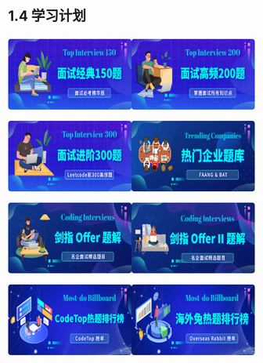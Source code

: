# 1.4 学习计划

<html>
<div class="plan-box">
  <a href="./top_150_list.html">
    <img class="plan" src="../../../../assets/image/home-2.png" alt="top150"/>
  </a>
  <a href="./top_200_list.html">
    <img class="plan" src="../../../../assets/image/home-1.png" alt="top200"/>
  </a>
</div>
<div class="plan-box">
  <a href="./top_300_list.html">
    <img class="plan" src="../../../../assets/image/home-5.png" alt="top_300"/>
  </a>
  <a href="./company_list.html">
    <img class="plan" src="../../../../assets/image/home-6.png" alt="company"/>
  </a>
</div>
<div class="plan-box">
  <a href="./offer_list.html">
    <img class="plan" src="../../../../assets/image/home-7.png" alt="offer"/>
  </a>
  <a href="./offer2_list.html">
    <img class="plan" src="../../../../assets/image/home-8.png" alt="offer2"/>
  </a>
</div>
<div class="plan-box">
  <a href="./codetop_list.html">
    <img class="plan" src="../../../../assets/image/home-3.png" alt="codetop"/>
  </a>
  <a href="./rabbit_list.html">
    <img class="plan" src="../../../../assets/image/home-4.png" alt="rabbit"/>
  </a>
</div>

<style>
.plan-box {
    margin: 0;
    display: flex;
    align-items: center;
    justify-content: space-evenly;
}
.plan {
    margin: 10px 0;
    border-radius: 5px;
    height: 9rem;

}
</style>
</html>
